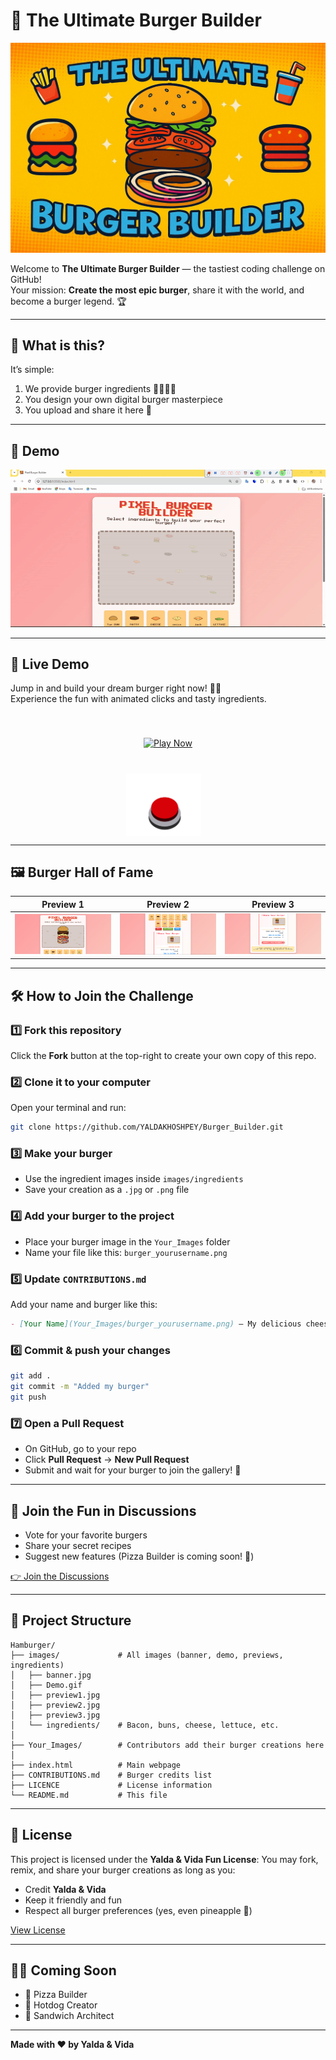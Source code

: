 # 🍔 The Ultimate Burger Builder

![Banner](images/banner.jpg)

Welcome to **The Ultimate Burger Builder** — the tastiest coding challenge on GitHub!  
Your mission: **Create the most epic burger**, share it with the world, and become a burger legend. 🏆

---

## 🎯 What is this?

It’s simple:

1. We provide burger ingredients 🥬🍅🧀🍔  
2. You design your own digital burger masterpiece  
3. You upload and share it here 🚀

---

## 🎥 Demo

![Demo](images/Demo.gif)


---

## 🚀 **Live Demo**

Jump in and build your dream burger right now! 🍔✨  
Experience the fun with animated clicks and tasty ingredients.

<div align="center">
  <a href="https://yaldakhoshpey.github.io/Burger_Builder/">
    <img src="https://img.shields.io/badge/PLAY_NOW-FF6B6B?style=for-the-badge&logo=game-controller&logoColor=white&labelColor=FF6B6B&fontSize=20px&color=white" alt="Play Now" style="height: 80px; margin: 40px 0;"/>
  </a>
</div>

<div align="center">
  <a href="https://yaldakhoshpey.github.io/Burger_Builder/">
    <img src="images/play_button.png" alt="Play Button" width="120" style="vertical-align: middle; margin-right: 15px;"/>
  </a>
</div>


---

## 🖼 Burger Hall of Fame

| Preview 1 | Preview 2 | Preview 3 |
|-----------|-----------|-----------|
| ![Preview 1](images/preview1.jpg) | ![Preview 2](images/preview2.jpg) | ![Preview 3](images/preview3.jpg) |

---

## 🛠 How to Join the Challenge

### 1️⃣ Fork this repository  
Click the **Fork** button at the top-right to create your own copy of this repo.

### 2️⃣ Clone it to your computer  
Open your terminal and run:

```bash
git clone https://github.com/YALDAKHOSHPEY/Burger_Builder.git
````

### 3️⃣ Make your burger

* Use the ingredient images inside `images/ingredients`
* Save your creation as a `.jpg` or `.png` file

### 4️⃣ Add your burger to the project

* Place your burger image in the `Your_Images` folder
* Name your file like this: `burger_yourusername.png`

### 5️⃣ Update `CONTRIBUTIONS.md`

Add your name and burger like this:

```markdown
- [Your Name](Your_Images/burger_yourusername.png) — My delicious cheesy burger 🧀
```

### 6️⃣ Commit & push your changes

```bash
git add .
git commit -m "Added my burger"
git push
```

### 7️⃣ Open a Pull Request

* On GitHub, go to your repo
* Click **Pull Request** → **New Pull Request**
* Submit and wait for your burger to join the gallery! 🎉

---

## 💬 Join the Fun in Discussions

* Vote for your favorite burgers
* Share your secret recipes
* Suggest new features (Pizza Builder is coming soon! 🍕)

[👉 Join the Discussions](../../discussions)

---

## 📂 Project Structure

```text
Hamburger/
├── images/             # All images (banner, demo, previews, ingredients)
│   ├── banner.jpg
│   ├── Demo.gif
│   ├── preview1.jpg
│   ├── preview2.jpg
│   ├── preview3.jpg
│   └── ingredients/    # Bacon, buns, cheese, lettuce, etc.
│
├── Your_Images/        # Contributors add their burger creations here
│
├── index.html          # Main webpage
├── CONTRIBUTIONS.md    # Burger credits list
├── LICENCE             # License information
└── README.md           # This file
```

---

## 📜 License

This project is licensed under the **Yalda & Vida Fun License**:
You may fork, remix, and share your burger creations as long as you:

* Credit **Yalda & Vida**
* Keep it friendly and fun
* Respect all burger preferences (yes, even pineapple 🍍)

[View License](LICENCE)

---

## 👩‍🍳 Coming Soon

* 🍕 Pizza Builder
* 🌭 Hotdog Creator
* 🥪 Sandwich Architect

---

**Made with ❤️ by Yalda & Vida**
